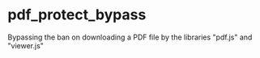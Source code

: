 # pdf_protect_bypass
Bypassing the ban on downloading a PDF file by the libraries "pdf.js" and "viewer.js"
